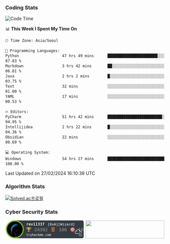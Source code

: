 ### Coding Stats

<!--START_SECTION:waka-->
![Code Time](http://img.shields.io/badge/Code%20Time-346%20hrs%2018%20mins-blue)

📊 **This Week I Spent My Time On** 

```text
🕑︎ Time Zone: Asia/Seoul

💬 Programming Languages: 
Python                   47 hrs 49 mins      ██████████████████████░░░   87.83 % 
Markdown                 3 hrs 42 mins       ██░░░░░░░░░░░░░░░░░░░░░░░   06.81 % 
Java                     2 hrs 2 mins        █░░░░░░░░░░░░░░░░░░░░░░░░   03.75 % 
Text                     32 mins             ░░░░░░░░░░░░░░░░░░░░░░░░░   01.00 % 
YAML                     17 mins             ░░░░░░░░░░░░░░░░░░░░░░░░░   00.53 % 

🔥 Editors: 
PyCharm                  51 hrs 42 mins      ████████████████████████░   94.95 % 
Intellijidea             2 hrs 22 mins       █░░░░░░░░░░░░░░░░░░░░░░░░   04.36 % 
Obsidian                 22 mins             ░░░░░░░░░░░░░░░░░░░░░░░░░   00.69 % 

💻 Operating System: 
Windows                  54 hrs 27 mins      █████████████████████████   100.00 % 
```


 Last Updated on 27/02/2024 16:10:39 UTC
<!--END_SECTION:waka-->

### Algorithm Stats

[![Solved.ac프로필](http://mazassumnida.wtf/api/v2/generate_badge?boj=revi1337)](https://solved.ac/revi1337)

### Cyber Security Stats

[![revi1337's tryhackme stats](https://raw.githubusercontent.com/Revi1337/Revi1337/main/assets/thm_propic.png)][tryhackme]
[<img src="https://www.hackthebox.com/badge/image/1002993" width="248.01" height="57">][hackthebox]


[website]: https://revi1337.com
[tryhackme]: https://tryhackme.com/p/revi1337
[hackthebox]: https://app.hackthebox.com/profile/1002993
